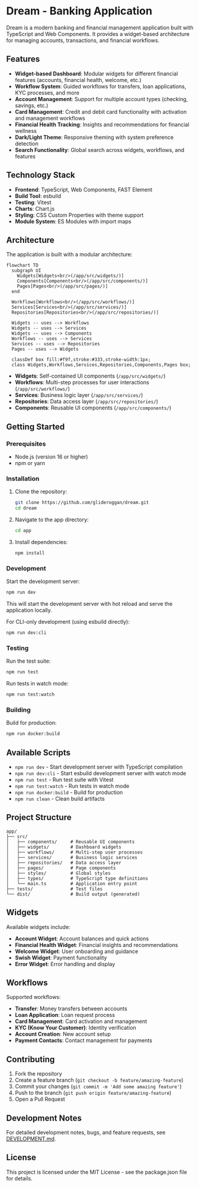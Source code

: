 # Dream - Banking Application

Dream is a modern banking and financial management application built with TypeScript and Web Components. It provides a widget-based architecture for managing accounts, transactions, and financial workflows.

## Features

- **Widget-based Dashboard**: Modular widgets for different financial features (accounts, financial health, welcome, etc.)
- **Workflow System**: Guided workflows for transfers, loan applications, KYC processes, and more
- **Account Management**: Support for multiple account types (checking, savings, etc.)
- **Card Management**: Credit and debit card functionality with activation and management workflows
- **Financial Health Tracking**: Insights and recommendations for financial wellness
- **Dark/Light Theme**: Responsive theming with system preference detection
- **Search Functionality**: Global search across widgets, workflows, and features

## Technology Stack

- **Frontend**: TypeScript, Web Components, FAST Element
- **Build Tool**: esbuild
- **Testing**: Vitest
- **Charts**: Chart.js
- **Styling**: CSS Custom Properties with theme support
- **Module System**: ES Modules with import maps

## Architecture

The application is built with a modular architecture:

```mermaid
flowchart TD
  subgraph UI
    Widgets[Widgets<br/>(/app/src/widgets/)]
    Components[Components<br/>(/app/src/components/)]
    Pages[Pages<br/>(/app/src/pages/)]
  end

  Workflows[Workflows<br/>(/app/src/workflows/)]
  Services[Services<br/>(/app/src/services/)]
  Repositories[Repositories<br/>(/app/src/repositories/)]

  Widgets -- uses --> Workflows
  Widgets -- uses --> Services
  Widgets -- uses --> Components
  Workflows -- uses --> Services
  Services -- uses --> Repositories
  Pages -- uses --> Widgets

  classDef box fill:#f9f,stroke:#333,stroke-width:1px;
  class Widgets,Workflows,Services,Repositories,Components,Pages box;
```

- **Widgets**: Self-contained UI components (`/app/src/widgets/`)
- **Workflows**: Multi-step processes for user interactions (`/app/src/workflows/`)
- **Services**: Business logic layer (`/app/src/services/`)
- **Repositories**: Data access layer (`/app/src/repositories/`)
- **Components**: Reusable UI components (`/app/src/components/`)

## Getting Started

### Prerequisites

- Node.js (version 16 or higher)
- npm or yarn

### Installation

1. Clone the repository:
   ```bash
   git clone https://github.com/glideroggan/dream.git
   cd dream
   ```

2. Navigate to the app directory:
   ```bash
   cd app
   ```

3. Install dependencies:
   ```bash
   npm install
   ```

### Development

Start the development server:
```bash
npm run dev
```

This will start the development server with hot reload and serve the application locally.

For CLI-only development (using esbuild directly):
```bash
npm run dev:cli
```

### Testing

Run the test suite:
```bash
npm run test
```

Run tests in watch mode:
```bash
npm run test:watch
```

### Building

Build for production:
```bash
npm run docker:build
```

## Available Scripts

- `npm run dev` - Start development server with TypeScript compilation
- `npm run dev:cli` - Start esbuild development server with watch mode
- `npm run test` - Run test suite with Vitest
- `npm run test:watch` - Run tests in watch mode
- `npm run docker:build` - Build for production
- `npm run clean` - Clean build artifacts

## Project Structure

```
app/
├── src/
│   ├── components/     # Reusable UI components
│   ├── widgets/        # Dashboard widgets
│   ├── workflows/      # Multi-step user processes
│   ├── services/       # Business logic services
│   ├── repositories/   # Data access layer
│   ├── pages/          # Page components
│   ├── styles/         # Global styles
│   ├── types/          # TypeScript type definitions
│   └── main.ts         # Application entry point
├── tests/              # Test files
└── dist/               # Build output (generated)
```

## Widgets

Available widgets include:

- **Account Widget**: Account balances and quick actions
- **Financial Health Widget**: Financial insights and recommendations
- **Welcome Widget**: User onboarding and guidance
- **Swish Widget**: Payment functionality
- **Error Widget**: Error handling and display

## Workflows

Supported workflows:

- **Transfer**: Money transfers between accounts
- **Loan Application**: Loan request process
- **Card Management**: Card activation and management
- **KYC (Know Your Customer)**: Identity verification
- **Account Creation**: New account setup
- **Payment Contacts**: Contact management for payments

## Contributing

1. Fork the repository
2. Create a feature branch (`git checkout -b feature/amazing-feature`)
3. Commit your changes (`git commit -m 'Add some amazing feature'`)
4. Push to the branch (`git push origin feature/amazing-feature`)
5. Open a Pull Request

## Development Notes

For detailed development notes, bugs, and feature requests, see [DEVELOPMENT.md](DEVELOPMENT.md).

## License

This project is licensed under the MIT License - see the package.json file for details.
